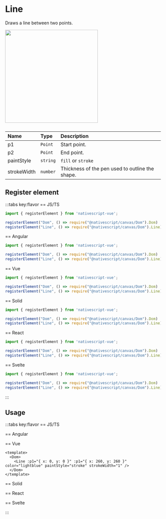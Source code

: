 # Line

Draws a line between two points.

<img height="300px" width="300px" style="margin-bottom: 12px;" src="/img/line.webp"/>


| Name        | Type     | Description                                     |
| :---------- | :------- | :---------------------------------------------- |
| p1          | `Point`  | Start point.                                    |
| p2          | `Point`  | End point.                                      |
| paintStyle  | `string` | `fill` or `stroke`                              |
| strokeWidth | `number` | Thickness of the pen used to outline the shape. |


## Register element
:::tabs key:flavor
== JS/TS

```ts
import { registerElement } from 'nativescript-vue';

registerElement("Dom", () => require("@nativescript/canvas/Dom").Dom)
registerElement("Line", () => require("@nativescript/canvas/Dom").Line)
```

== Angular

```ts
import { registerElement } from 'nativescript-vue';

registerElement("Dom", () => require("@nativescript/canvas/Dom").Dom)
registerElement("Line", () => require("@nativescript/canvas/Dom").Line)
```

== Vue

```ts
import { registerElement } from 'nativescript-vue';

registerElement("Dom", () => require("@nativescript/canvas/Dom").Dom)
registerElement("Line", () => require("@nativescript/canvas/Dom").Line)
```

== Solid

```ts
import { registerElement } from 'nativescript-vue';

registerElement("Dom", () => require("@nativescript/canvas/Dom").Dom)
registerElement("Line", () => require("@nativescript/canvas/Dom").Line)
```

== React

```ts
import { registerElement } from 'nativescript-vue';

registerElement("Dom", () => require("@nativescript/canvas/Dom").Dom)
registerElement("Line", () => require("@nativescript/canvas/Dom").Line)
```

== Svelte

```ts
import { registerElement } from 'nativescript-vue';

registerElement("Dom", () => require("@nativescript/canvas/Dom").Dom)
registerElement("Line", () => require("@nativescript/canvas/Dom").Line)
```

:::

## Usage


:::tabs key:flavor
== JS/TS



== Angular


== Vue

```vue
<template>
  <Dom>
    <Line :p1="{ x: 0, y: 0 }" :p1="{ x: 260, y: 260 }" color="lightblue" paintStyle="stroke" strokeWidth="1" />
  </Dom>
</template>
```

== Solid


== React



== Svelte



:::